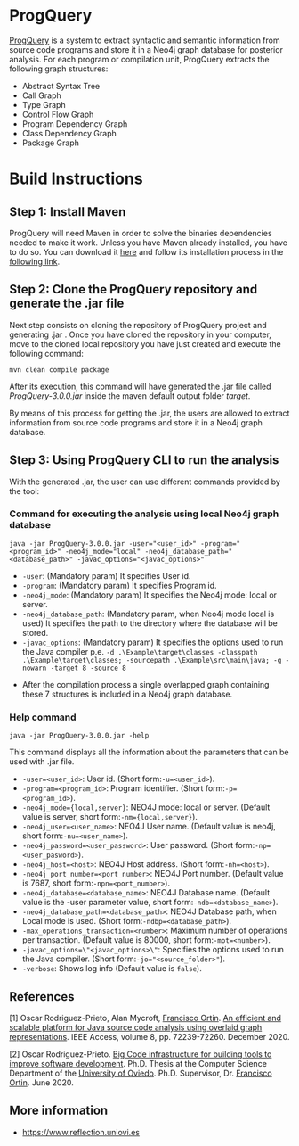 # ProgQuery
[ProgQuery](https://www.reflection.uniovi.es/bigcode/download/2020/ieee-access/) is a system to extract syntactic and semantic information from source code programs and store it in a Neo4j graph database for posterior analysis. 
For each program or compilation unit, ProgQuery extracts the following graph structures:
- Abstract Syntax Tree
- Call Graph
- Type Graph
- Control Flow Graph
- Program Dependency Graph
- Class Dependency Graph
- Package Graph
# Build Instructions

## Step 1: Install Maven
ProgQuery will need Maven in order to solve the binaries dependencies needed to make it work. Unless you have Maven already installed, you have to do so. You can download it [here](https://maven.apache.org/download.cgi) and follow its installation process in the [following link](https://maven.apache.org/install.html).

## Step 2: Clone the ProgQuery repository and generate the .jar file
Next step consists on cloning the repository of ProgQuery project and generating .jar . Once you have cloned the repository in your computer, move to the cloned local repository you have just created and execute the following command:
```shell
mvn clean compile package
````
After its execution, this command will have generated the .jar file called _ProgQuery-3.0.0.jar_ inside the maven default output folder _target_.

By means of this process for getting the .jar, the users are allowed to extract information from source code programs and store it in a Neo4j graph database. 

## Step 3: Using ProgQuery CLI to run the analysis
With the generated .jar, the user can use different commands provided by the tool:

### Command for executing the analysis using local Neo4j graph database
```shell
java -jar ProgQuery-3.0.0.jar -user="<user_id>" -program="<program_id>" -neo4j_mode="local" -neo4j_database_path="<database_path>" -javac_options="<javac_options>"
````
* `-user`: (Mandatory param) It specifies User id.
* `-program`: (Mandatory param) It specifies Program id.
* `-neo4j_mode`: (Mandatory param) It specifies the Neo4j mode: local or server.
* `-neo4j_database_path`: (Mandatory param, when Neo4j mode local is used) It specifies the path to the directory where the database will be stored.
* `-javac_options`: (Mandatory param) It specifies the options used to run the Java compiler p.e. `-d .\Example\target\classes -classpath .\Example\target\classes; -sourcepath .\Example\src\main\java; -g -nowarn -target 8 -source 8`  

- After the compilation process a single overlapped graph containing these 7 structures is included in a Neo4j graph database.

### Help command
```shell
java -jar ProgQuery-3.0.0.jar -help
````
This command displays all the information about the parameters that can be used with .jar file.

* `-user=<user_id>`: User id. (Short form:`-u=<user_id>`).
* `-program=<program_id>`: Program identifier. (Short form:`-p=<program_id>`).
* `-neo4j_mode={local,server}`: NEO4J mode: local or server. (Default value is server, short form:`-nm={local,server}`).
* `-neo4j_user=<user_name>`: NEO4J User name. (Default value is neo4j, short form:`-nu=<user_name>`).
* `-neo4j_password=<user_password>`: User password. (Short form:`-np=<user_pasword>`).
* `-neo4j_host=<host>`: NEO4J Host address. (Short form:`-nh=<host>`).
* `-neo4j_port_number=<port_number>`: NEO4J Port number. (Default value is 7687, short form:`-npn=<port_number>`).
* `-neo4j_database=<database_name>`: NEO4J Database name. (Default value is the -user parameter value, short form:`-ndb=<database_name>`).
* `-neo4j_database_path=<database_path>`: NEO4J Database path, when Local mode is used. (Short form:`-ndbp=<database_path>`).
* `-max_operations_transaction=<number>`: Maximum number of operations per transaction. (Default value is 80000, short form:`-mot=<number>`).
* `-javac_options=\"<javac_options>\"`: Specifies the options used to run the Java compiler. (Short form:`-jo="<source_folder>"`).
* `-verbose`: Shows log info (Default value is `false`).

## References<a name="references"></a>
<a id="1">[1]</a>
Oscar Rodriguez-Prieto, Alan Mycroft, [Francisco Ortin](https://reflection.uniovi.es/ortin/index.html).
[An efficient and scalable platform for Java source code analysis using overlaid graph representations](https://doi.org/10.1109/ACCESS.2020.2987631).
IEEE Access, volume 8, pp. 72239-72260.
December 2020.

<a id="2">[2]</a>
Oscar Rodriguez-Prieto.
[Big Code infrastructure for building tools to improve software development](https://reflection.uniovi.es/ortin/theses/oscar.pdf).
Ph.D. Thesis at the Computer Science Department of the [University of Oviedo](https://www.uniovi.es).
Ph.D. Supervisor, Dr. [Francisco Ortin](https://reflection.uniovi.es/ortin/index.html).
June 2020.

## More information
* https://www.reflection.uniovi.es